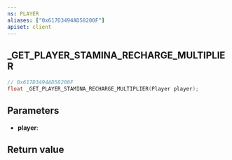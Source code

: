 ```yaml
---
ns: PLAYER
aliases: ["0x617D3494AD58200F"]
apiset: client
---
```

## _GET_PLAYER_STAMINA_RECHARGE_MULTIPLIER

```c
// 0x617D3494AD58200F
float _GET_PLAYER_STAMINA_RECHARGE_MULTIPLIER(Player player);
```


## Parameters
* **player**:

## Return value